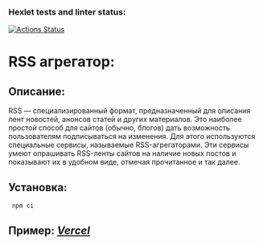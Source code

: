 ### Hexlet tests and linter status:
[![Actions Status](https://github.com/applepeachmemo/frontend-project-11/workflows/hexlet-check/badge.svg)](https://github.com/applepeachmemo/frontend-project-11/actions)

# RSS агрегатор:

## **Описание:**
RSS — специализированный формат, предназначенный для описания лент новостей, анонсов статей и других материалов. Это наиболее простой способ для сайтов (обычно, блогов) дать возможность пользователям подписываться на изменения. Для этого используются специальные сервисы, называемые RSS-агрегаторами. Эти сервисы умеют опрашивать RSS-ленты сайтов на наличие новых постов и показывают их в удобном виде, отмечая прочитанное и так далее.

## **Установка:**


```bash
 npm ci
 ```
 
 
 ## **Пример:** [*Vercel*](frontend-project-11-4u1vqri92-applepeachmemos-projects.vercel.app/)